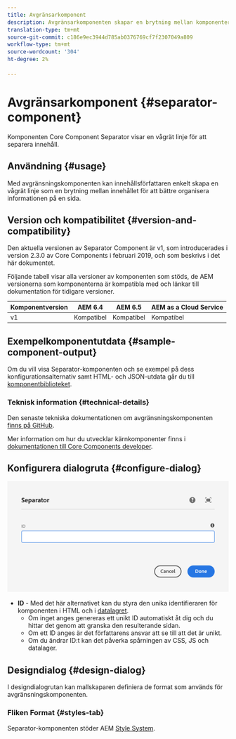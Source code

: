 ```yaml
---
title: Avgränsarkomponent
description: Avgränsarkomponenten skapar en brytning mellan komponenter på en sida
translation-type: tm+mt
source-git-commit: c186e9ec3944d785ab0376769cf7f2307049a809
workflow-type: tm+mt
source-wordcount: '304'
ht-degree: 2%

---
```



# Avgränsarkomponent {#separator-component}

Komponenten Core Component Separator visar en vågrät linje för att separera innehåll.

## Användning {#usage}

Med avgränsningskomponenten kan innehållsförfattaren enkelt skapa en vågrät linje som en brytning mellan innehållet för att bättre organisera informationen på en sida.

## Version och kompatibilitet {#version-and-compatibility}

Den aktuella versionen av Separator Component är v1, som introducerades i version 2.3.0 av Core Components i februari 2019, och som beskrivs i det här dokumentet.

Följande tabell visar alla versioner av komponenten som stöds, de AEM versionerna som komponenterna är kompatibla med och länkar till dokumentation för tidigare versioner.

| Komponentversion | AEM 6.4 | AEM 6.5 | AEM as a Cloud Service |
|---|---|---|---|
| v1 | Kompatibel | Kompatibel | Kompatibel |

## Exempelkomponentutdata {#sample-component-output}

Om du vill visa Separator-komponenten och se exempel på dess konfigurationsalternativ samt HTML- och JSON-utdata går du till [komponentbiblioteket](https://adobe.com/go/aem_cmp_library_separator).

### Teknisk information {#technical-details}

Den senaste tekniska dokumentationen om avgränsningskomponenten [finns på GitHub](https://adobe.com/go/aem_cmp_tech_separator_v1).

Mer information om hur du utvecklar kärnkomponenter finns i [dokumentationen till Core Components developer](/help/developing/overview.md).

## Konfigurera dialogruta {#configure-dialog}

![Dialogrutan Redigera avgränsningskomponent](/help/assets/separator-edit.png)

* **ID**  - Med det här alternativet kan du styra den unika identifieraren för komponenten i HTML och i  [datalagret](/help/developing/data-layer/overview.md).
   * Om inget anges genereras ett unikt ID automatiskt åt dig och du hittar det genom att granska den resulterande sidan.
   * Om ett ID anges är det författarens ansvar att se till att det är unikt.
   * Om du ändrar ID:t kan det påverka spårningen av CSS, JS och datalager.

## Designdialog {#design-dialog}

I designdialogrutan kan mallskaparen definiera de format som används för avgränsningskomponenten.

### Fliken Format {#styles-tab}

Separator-komponenten stöder AEM [Style System](/help/get-started/authoring.md#component-styling).
